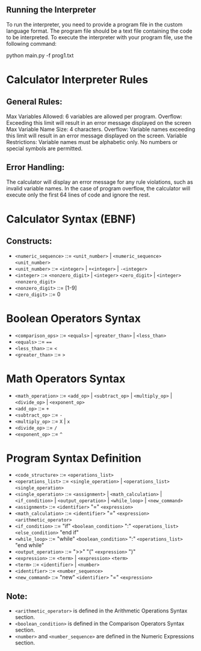 ## Running the Interpreter

To run the interpreter, you need to provide a program file in the custom language format. The program file should be a text file containing the code to be interpreted.
To execute the interpreter with your program file, use the following command:

python main.py -f prog1.txt


# Calculator Interpreter Rules
## General Rules:
Max Variables Allowed: 6 variables are allowed per program. 
    Overflow: Exceeding this limit will result in an error message displayed on the screen
Max Variable Name Size: 4 characters. 
    Overflow: Variable names exceeding this limit will result in an error message displayed on the screen.
Variable Restrictions: Variable names must be alphabetic only. No numbers or special symbols are permitted.

## Error Handling:
The calculator will display an error message for any rule violations, such as invalid variable names.
In the case of program overflow, the calculator will execute only the first 64 lines of code and ignore the rest.

# Calculator Syntax (EBNF)
## Constructs:

-	`<numeric_sequence>` ::= `<unit_number>` | `<numeric_sequence>` `<unit_number>`
-	`<unit_number>` ::= `<integer>` | `+<integer>` | `-<integer>`
-	`<integer>` ::= `<nonzero_digit>` | `<integer>` `<zero_digit>` | `<integer>` `<nonzero_digit>`
-	`<nonzero_digit>` ::= [1-9]
-	`<zero_digit>` ::= 0

# Boolean Operators Syntax
-	`<comparison_ops>` ::= `<equals>` | `<greater_than>` | `<less_than>`
-	`<equals>` ::= `==`
-	`<less_than>` ::= `<`
-	`<greater_than>` ::= `>`


# Math Operators Syntax

- `<math_operation>` ::= `<add_op>` | `<subtract_op>` | `<multiply_op>` | `<divide_op>` | `<exponent_op>`
- `<add_op>` ::= `+`
- `<subtract_op>` ::= `-`
- `<multiply_op>` ::= `X` | `x`
- `<divide_op>` ::= `/`
- `<exponent_op>` ::= `^`

# Program Syntax Definition

-	`<code_structure>` ::= `<operations_list>`
-	`<operations_list>` ::= `<single_operation>` | `<operations_list>` `<single_operation>`
-	`<single_operation>` ::= `<assignment>` | `<math_calculation>` | `<if_condition>` | `<output_operation>` | `<while_loop>` | `<new_command>`
-	`<assignment>` ::= `<identifier>` "=" `<expression>`
-	`<math_calculation>` ::= `<identifier>` "=" `<expression>` `<arithmetic_operator>`
-	`<if_condition>` ::= "if" `<boolean_condition>` ":" `<operations_list>` `<else_condition>` "end if"
-	`<while_loop>` ::= "while" `<boolean_condition>` ":" `<operations_list>` "end while"
-	`<output_operation>` ::= ">>" "(" `<expression>` ")"
-	`<expression>` ::= `<term>` | `<expression>` `<term>`
-	`<term>` ::= `<identifier>` | `<number>`
-	`<identifier>` ::= `<number_sequence>`
-	`<new_command>` ::= "new" `<identifier>` "=" `<expression>`

## Note:
-	`<arithmetic_operator>` is defined in the Arithmetic Operations Syntax section.
-	`<boolean_condition>` is defined in the Comparison Operators Syntax section.
-	`<number>` and `<number_sequence>` are defined in the Numeric Expressions section.
